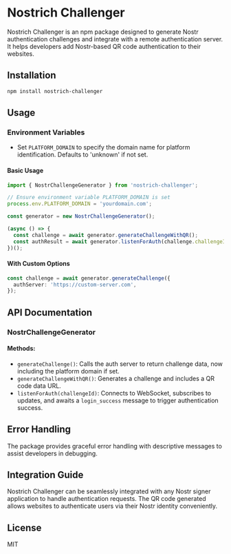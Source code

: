 # Nostrich Challenger

Nostrich Challenger is an npm package designed to generate Nostr authentication challenges and integrate with a remote authentication server. It helps developers add Nostr-based QR code authentication to their websites.

## Installation

```bash
npm install nostrich-challenger
```

## Usage

### Environment Variables

- Set `PLATFORM_DOMAIN` to specify the domain name for platform identification. Defaults to 'unknown' if not set.

#### Basic Usage

```typescript
import { NostrChallengeGenerator } from 'nostrich-challenger';

// Ensure environment variable PLATFORM_DOMAIN is set
process.env.PLATFORM_DOMAIN = 'yourdomain.com';

const generator = new NostrChallengeGenerator();

(async () => {
  const challenge = await generator.generateChallengeWithQR();
  const authResult = await generator.listenForAuth(challenge.challengeId);
})();
```

#### With Custom Options

```typescript
const challenge = await generator.generateChallenge({
  authServer: 'https://custom-server.com',
});
```

## API Documentation

### NostrChallengeGenerator

#### Methods:
- `generateChallenge()`: Calls the auth server to return challenge data, now including the platform domain if set.
- `generateChallengeWithQR()`: Generates a challenge and includes a QR code data URL.
- `listenForAuth(challengeId)`: Connects to WebSocket, subscribes to updates, and awaits a `login_success` message to trigger authentication success.

## Error Handling

The package provides graceful error handling with descriptive messages to assist developers in debugging.

## Integration Guide

Nostrich Challenger can be seamlessly integrated with any Nostr signer application to handle authentication requests. The QR code generated allows websites to authenticate users via their Nostr identity conveniently.

## License

MIT
